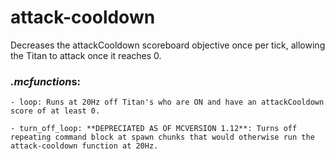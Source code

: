 # attack-cooldown
Decreases the attackCooldown scoreboard objective once per tick, allowing the Titan to attack once it reaches 0.

### *.mcfunction*s:
    - loop: Runs at 20Hz off Titan's who are ON and have an attackCooldown score of at least 0.
    
    - turn_off_loop: **DEPRECIATED AS OF MCVERSION 1.12**: Turns off repeating command block at spawn chunks that would otherwise run the attack-cooldown function at 20Hz.
